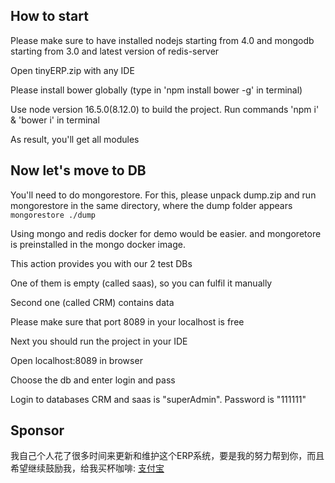 ## How to start

Please make sure to have installed nodejs starting from 4.0 and mongodb starting from 3.0 and latest version of redis-server 

Open tinyERP.zip with any IDE

Please install bower globally (type in 'npm install bower -g' in terminal)

Use node version 16.5.0(8.12.0) to build the project.
Run commands 'npm i' & 'bower i' in terminal

As result, you'll get all modules

## Now let's move to DB

You'll need to do mongorestore. For this, please unpack dump.zip and run mongorestore in the same directory, where the dump folder appears
`mongorestore ./dump`

Using mongo and redis docker for demo would be easier. and mongoretore is preinstalled in the mongo docker image.

This action provides you with our 2 test DBs

One of them is empty (called saas), so you can fulfil it manually

Second one (called CRM) contains data

Please make sure that port 8089 in your localhost is free

Next you should run the project in your IDE

Open localhost:8089 in browser

Choose the db and enter login and pass

Login to databases CRM and saas is "superAdmin". Password is "111111"

## Sponsor
我自己个人花了很多时间来更新和维护这个ERP系统，要是我的努力帮到你，而且希望继续鼓励我，给我买杯咖啡: [支付宝](public/images/alipay.jpeg)
